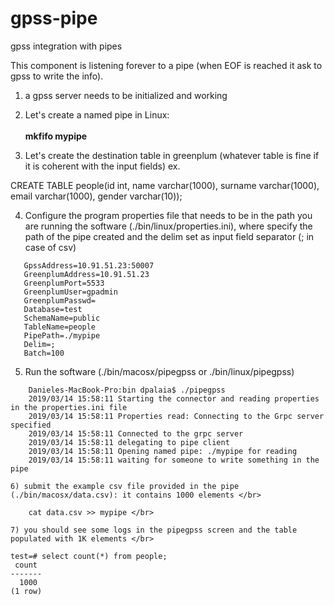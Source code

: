 # gpss-pipe
gpss integration with pipes

This component is listening forever to a pipe (when EOF is reached it ask to gpss to write the info). </br>

1) a gpss server needs to be initialized and working </br>

2) Let's create a named pipe in Linux: </br></br>
    **mkfifo mypipe </br>**

3) Let's create the destination table in greenplum (whatever table is fine if it is coherent with the input fields) ex. </br>

CREATE TABLE people(id int, name varchar(1000), surname varchar(1000), email varchar(1000), gender varchar(10)); </br>

4) Configure the program properties file that needs to be in the path you are running the software (./bin/linux/properties.ini), where specify the path of the pipe created and the delim set as input field separator (; in case of csv) </br>

```
   GpssAddress=10.91.51.23:50007
   GreenplumAddress=10.91.51.23
   GreenplumPort=5533
   GreenplumUser=gpadmin
   GreenplumPasswd=
   Database=test
   SchemaName=public
   TableName=people
   PipePath=./mypipe
   Delim=;
   Batch=100
```

5) Run the software (./bin/macosx/pipegpss or ./bin/linux/pipegpss) </br>

```
    Danieles-MacBook-Pro:bin dpalaia$ ./pipegpss
    2019/03/14 15:58:11 Starting the connector and reading properties in the properties.ini file
    2019/03/14 15:58:11 Properties read: Connecting to the Grpc server specified
    2019/03/14 15:58:11 Connected to the grpc server
    2019/03/14 15:58:11 delegating to pipe client
    2019/03/14 15:58:11 Opening named pipe: ./mypipe for reading
    2019/03/14 15:58:11 waiting for someone to write something in the pipe

6) submit the example csv file provided in the pipe (./bin/macosx/data.csv): it contains 1000 elements </br>

    cat data.csv >> mypipe </br>

7) you should see some logs in the pipegpss screen and the table populated with 1K elements </br>

```
    test=# select count(*) from people;
     count 
    -------
      1000
    (1 row)

